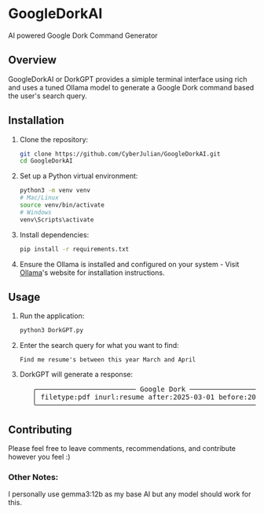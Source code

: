 # GoogleDorkAI
AI powered Google Dork Command Generator

## Overview

GoogleDorkAI or DorkGPT provides a simiple terminal interface using rich and uses a tuned Ollama model to generate a Google Dork command based the user's search query.

## Installation

1. Clone the repository:
   ```bash
   git clone https://github.com/CyberJulian/GoogleDorkAI.git
   cd GoogleDorkAI
   ```
2. Set up a Python virtual environment:
   ```bash
   python3 -m venv venv
   # Mac/Linux
   source venv/bin/activate
   # Windows
   venv\Scripts\activate
   ```
3. Install dependencies:
   ```bash
   pip install -r requirements.txt
   ```
4. Ensure the Ollama is installed and configured on your system - Visit [Ollama](https://ollama.com)'s website for installation instructions.

## Usage
1. Run the application:
   ```bash
   python3 DorkGPT.py
   ```
2. Enter the search query for what you want to find:
   ```
   Find me resume's between this year March and April
   ```
3. DorkGPT will generate a response:
   <pre>
   &#32;&#32;&#32;╭──────────────────────── Google Dork ─────────────────────────╮  
   &#32;&#32;&#32;│ filetype:pdf inurl:resume after:2025-03-01 before:2025-04-30 │  
   &#32;&#32;&#32;╰──────────────────────────────────────────────────────────────╯
   </pre>

## Contributing
Please feel free to leave comments, recommendations, and contribute however you feel :)

### Other Notes:
I personally use gemma3:12b as my base AI but any model should work for this.
